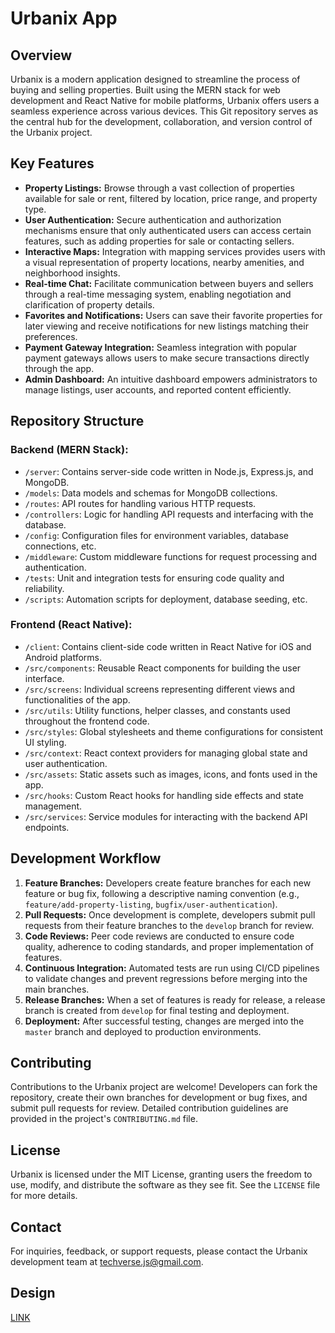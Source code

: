 # Urbanix App

## Overview
Urbanix is a modern application designed to streamline the process of buying and selling properties. Built using the MERN stack for web development and React Native for mobile platforms, Urbanix offers users a seamless experience across various devices. This Git repository serves as the central hub for the development, collaboration, and version control of the Urbanix project.

## Key Features
- **Property Listings:** Browse through a vast collection of properties available for sale or rent, filtered by location, price range, and property type.
- **User Authentication:** Secure authentication and authorization mechanisms ensure that only authenticated users can access certain features, such as adding properties for sale or contacting sellers.
- **Interactive Maps:** Integration with mapping services provides users with a visual representation of property locations, nearby amenities, and neighborhood insights.
- **Real-time Chat:** Facilitate communication between buyers and sellers through a real-time messaging system, enabling negotiation and clarification of property details.
- **Favorites and Notifications:** Users can save their favorite properties for later viewing and receive notifications for new listings matching their preferences.
- **Payment Gateway Integration:** Seamless integration with popular payment gateways allows users to make secure transactions directly through the app.
- **Admin Dashboard:** An intuitive dashboard empowers administrators to manage listings, user accounts, and reported content efficiently.

## Repository Structure
### Backend (MERN Stack):
- `/server`: Contains server-side code written in Node.js, Express.js, and MongoDB.
- `/models`: Data models and schemas for MongoDB collections.
- `/routes`: API routes for handling various HTTP requests.
- `/controllers`: Logic for handling API requests and interfacing with the database.
- `/config`: Configuration files for environment variables, database connections, etc.
- `/middleware`: Custom middleware functions for request processing and authentication.
- `/tests`: Unit and integration tests for ensuring code quality and reliability.
- `/scripts`: Automation scripts for deployment, database seeding, etc.

### Frontend (React Native):
- `/client`: Contains client-side code written in React Native for iOS and Android platforms.
- `/src/components`: Reusable React components for building the user interface.
- `/src/screens`: Individual screens representing different views and functionalities of the app.
- `/src/utils`: Utility functions, helper classes, and constants used throughout the frontend code.
- `/src/styles`: Global stylesheets and theme configurations for consistent UI styling.
- `/src/context`: React context providers for managing global state and user authentication.
- `/src/assets`: Static assets such as images, icons, and fonts used in the app.
- `/src/hooks`: Custom React hooks for handling side effects and state management.
- `/src/services`: Service modules for interacting with the backend API endpoints.

## Development Workflow
1. **Feature Branches:** Developers create feature branches for each new feature or bug fix, following a descriptive naming convention (e.g., `feature/add-property-listing`, `bugfix/user-authentication`).
2. **Pull Requests:** Once development is complete, developers submit pull requests from their feature branches to the `develop` branch for review.
3. **Code Reviews:** Peer code reviews are conducted to ensure code quality, adherence to coding standards, and proper implementation of features.
4. **Continuous Integration:** Automated tests are run using CI/CD pipelines to validate changes and prevent regressions before merging into the main branches.
5. **Release Branches:** When a set of features is ready for release, a release branch is created from `develop` for final testing and deployment.
6. **Deployment:** After successful testing, changes are merged into the `master` branch and deployed to production environments.

## Contributing
Contributions to the Urbanix project are welcome! Developers can fork the repository, create their own branches for development or bug fixes, and submit pull requests for review. Detailed contribution guidelines are provided in the project's `CONTRIBUTING.md` file.

## License
Urbanix is licensed under the MIT License, granting users the freedom to use, modify, and distribute the software as they see fit. See the `LICENSE` file for more details.

## Contact
For inquiries, feedback, or support requests, please contact the Urbanix development team at techverse.js@gmail.com.

## Design
[LINK](https://www.figma.com/community/file/1096718124964343229)

